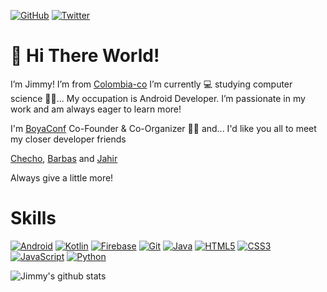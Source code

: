 <p>
	<a href="https://github.com/jimmyale3102"><img src="https://img.shields.io/github/followers/jimmyale3102.svg?label=GitHub&style=social" alt="GitHub"></a>
	<a href="https://twitter.com/https://twitter.com/jimmyale3201"><img src="https://img.shields.io/twitter/follow/jimmyale3201?label=Twitter&style=social" alt="Twitter"></a>
</p>

# 👋 Hi There World!

I’m Jimmy! I’m from [Colombia-co](https://www.google.com/maps/place/Colombia/@4,-72z/)
I’m currently 💻 studying computer science 👨‍💻... My occupation is Android Developer. I’m passionate in my work and am always eager to learn more!

I'm [BoyaConf](https://boyaconf.com/) Co-Founder & Co-Organizer ✌🏼 and... I'd like you all to meet my closer developer friends

[Checho](https://github.com/Sarl23), [Barbas](https://github.com/judagonsa) and [Jahir](https://github.com/jahirfiquitiva)

Always give a little more!

# Skills

[![Android](https://img.shields.io/badge/Android-white?style=for-the-badge&logo=android&logoColor=fff&color=424242)](https://www.android.com/)
[![Kotlin](https://img.shields.io/badge/Kotlin-white?style=for-the-badge&logo=kotlin&logoColor=fff&color=424242)](https://kotlinlang.org/)
[![Firebase](https://img.shields.io/badge/Firebase-white?style=for-the-badge&logo=firebase&logoColor=fff&color=424242)](https://firebase.google.com/)
[![Git](https://img.shields.io/badge/Git-white?style=for-the-badge&logo=git&logoColor=fff&color=424242)](https://git-scm.com/)
[![Java](https://img.shields.io/badge/Java-white?style=for-the-badge&logo=java&logoColor=fff&color=424242)](https://www.java.com)
[![HTML5](https://img.shields.io/badge/HTML5-white?style=for-the-badge&logo=html5&logoColor=fff&color=424242)](https://developer.mozilla.org/en-US/docs/Web/Guide/HTML/HTML5)
[![CSS3](https://img.shields.io/badge/CSS3-white?style=for-the-badge&logo=css3&logoColor=fff&color=424242)](https://www.w3schools.com/css/css_intro.asp)
[![JavaScript](https://img.shields.io/badge/JavaScript-white?style=for-the-badge&logo=javascript&logoColor=fff&color=424242)](https://www.javascript.com/)
[![Python](https://img.shields.io/badge/Python-white?style=for-the-badge&logo=pythont&logoColor=fff&color=424242)](https://www.python.org/)

![Jimmy's github stats](https://github-readme-stats.vercel.app/api?username=jimmyale3102&show_icons=true&theme=radical&bg_color=424242&icon_color=fff&title_color=fff&text_color=fff)

